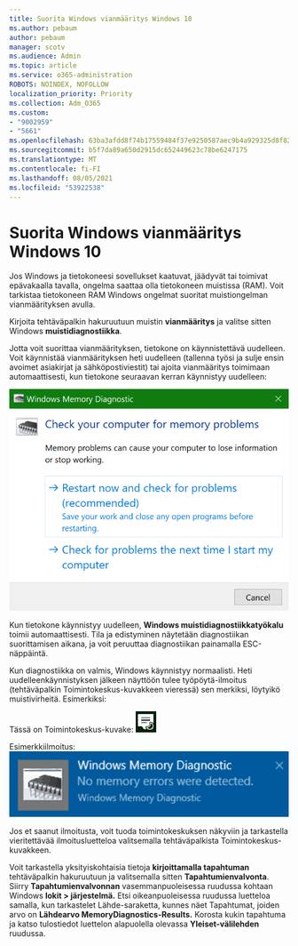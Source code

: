 ```yaml
---
title: Suorita Windows vianmääritys Windows 10
ms.author: pebaum
author: pebaum
manager: scotv
ms.audience: Admin
ms.topic: article
ms.service: o365-administration
ROBOTS: NOINDEX, NOFOLLOW
localization_priority: Priority
ms.collection: Adm_O365
ms.custom:
- "9002959"
- "5661"
ms.openlocfilehash: 63ba3afdd8f74b17559484f37e9250587aec9b4a929325d8f82e3c9ad06f1783
ms.sourcegitcommit: b5f7da89a650d2915dc652449623c78be6247175
ms.translationtype: MT
ms.contentlocale: fi-FI
ms.lasthandoff: 08/05/2021
ms.locfileid: "53922538"
---
```

# <a name="run-windows-memory-diagnostics-in-windows-10"></a>Suorita Windows vianmääritys Windows 10

Jos Windows ja tietokoneesi sovellukset kaatuvat, jäädyvät tai toimivat epävakaalla tavalla, ongelma saattaa olla tietokoneen muistissa (RAM). Voit tarkistaa tietokoneen RAM Windows ongelmat suoritat muistiongelman vianmäärityksen avulla.

Kirjoita tehtäväpalkin hakuruutuun muistin **vianmääritys** ja valitse sitten Windows **muistidiagnostiikka**. 

Jotta voit suorittaa vianmäärityksen, tietokone on käynnistettävä uudelleen. Voit käynnistää vianmäärityksen heti uudelleen (tallenna työsi ja sulje ensin avoimet asiakirjat ja sähköpostiviestit) tai ajoita vianmääritys toimimaan automaattisesti, kun tietokone seuraavan kerran käynnistyy uudelleen:

![Windows Muistin vianmääritys](media/windows-memory-diagnostic.png)

Kun tietokone käynnistyy uudelleen, **Windows muistidiagnostiikkatyökalu** toimii automaattisesti. Tila ja edistyminen näytetään diagnostiikan suorittamisen aikana, ja voit peruuttaa diagnostiikan  painamalla ESC-näppäintä.

Kun diagnostiikka on valmis, Windows käynnistyy normaalisti.
Heti uudelleenkäynnistyksen jälkeen näyttöön tulee työpöytä-ilmoitus (tehtäväpalkin Toimintokeskus-kuvakkeen vieressä) sen merkiksi, löytyikö muistivirheitä.  Esimerkiksi:

Tässä on Toimintokeskus-kuvake: ![Toimintokeskuksen kuvake](media/action-center-icon.png) 

Esimerkkiilmoitus: ![Ei muistivirheitä](media/no-memory-errors.png)

Jos et saanut ilmoitusta, voit  tuoda toimintokeskuksen näkyviin ja  tarkastella vieritettävää ilmoitusluetteloa valitsemalla tehtäväpalkista Toimintokeskus-kuvakkeen.

Voit tarkastella yksityiskohtaisia tietoja **kirjoittamalla tapahtuman** tehtäväpalkin hakuruutuun ja valitsemalla sitten **Tapahtumienvalvonta**. Siirry **Tapahtumienvalvonnan** vasemmanpuoleisessa ruudussa kohtaan Windows **lokit > järjestelmä.** Etsi oikeanpuoleisessa ruudussa luetteloa samalla,  kun tarkastelet Lähde-saraketta, kunnes näet Tapahtumat, joiden arvo on **Lähdearvo MemoryDiagnostics-Results.** Korosta kukin tapahtuma ja katso tulostiedot luettelon alapuolella olevassa **Yleiset-välilehden** ruudussa.
